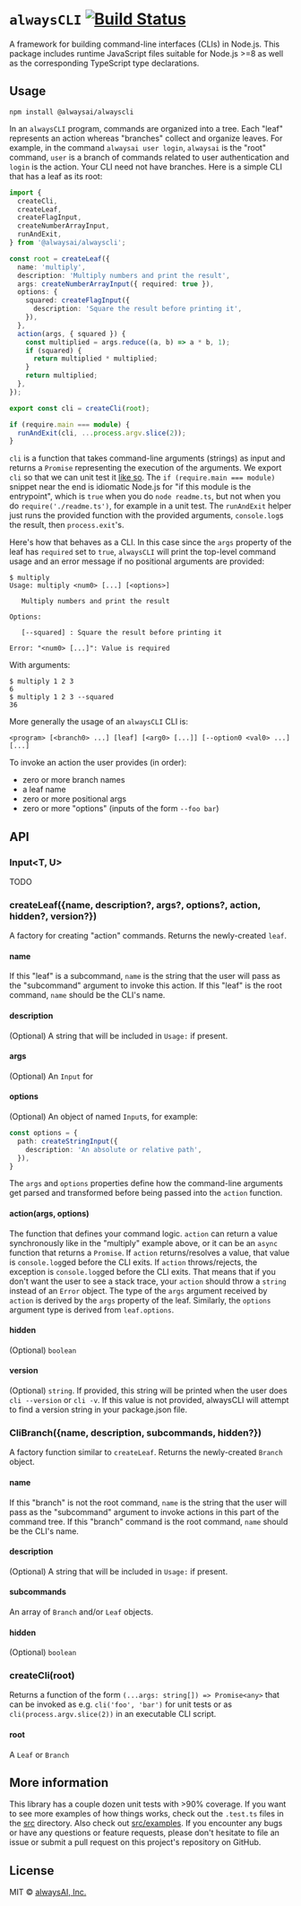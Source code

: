 # `alwaysCLI` [![Build Status](https://travis-ci.com/alwaysai/alwayscli.svg?branch=master)](https://travis-ci.com/alwaysai/alwayscli)

A framework for building command-line interfaces (CLIs) in Node.js. This package includes runtime JavaScript files suitable for Node.js >=8 as well as the corresponding TypeScript type declarations.

## Usage

```
npm install @alwaysai/alwayscli
```

In an `alwaysCLI` program, commands are organized into a tree. Each "leaf" represents an action whereas "branches" collect and organize leaves. For example, in the command `alwaysai user login`, `alwaysai` is the "root" command, `user` is a branch of commands related to user authentication and `login` is the action. Your CLI need not have branches. Here is a simple CLI that has a leaf as its root:
```ts
import {
  createCli,
  createLeaf,
  createFlagInput,
  createNumberArrayInput,
  runAndExit,
} from '@alwaysai/alwayscli';

const root = createLeaf({
  name: 'multiply',
  description: 'Multiply numbers and print the result',
  args: createNumberArrayInput({ required: true }),
  options: {
    squared: createFlagInput({
      description: 'Square the result before printing it',
    }),
  },
  action(args, { squared }) {
    const multiplied = args.reduce((a, b) => a * b, 1);
    if (squared) {
      return multiplied * multiplied;
    }
    return multiplied;
  },
});

export const cli = createCli(root);

if (require.main === module) {
  runAndExit(cli, ...process.argv.slice(2));
}
```

`cli` is a function that takes command-line arguments (strings) as input and returns a `Promise` representing the execution of the arguments. We export `cli` so that we can unit test it [like so](src/examples/__tests__/readme.test.ts). The `if (require.main === module)` snippet near the end is idiomatic Node.js for "if this module is the entrypoint", which is `true` when you do `node readme.ts`, but not when you do `require('./readme.ts')`, for example in a unit test. The `runAndExit` helper just runs the provided function with the provided arguments, `console.log`s the result, then `process.exit`'s.

Here's how that behaves as a CLI. In this case since the `args` property of the leaf has `required` set to `true`, `alwaysCLI` will print the top-level command usage and an error message if no positional arguments are provided:
```
$ multiply
Usage: multiply <num0> [...] [<options>]

   Multiply numbers and print the result

Options:

   [--squared] : Square the result before printing it

Error: "<num0> [...]": Value is required
```

With arguments:
```
$ multiply 1 2 3
6
$ multiply 1 2 3 --squared
36 
```

More generally the usage of an `alwaysCLI` CLI is:
```
<program> [<branch0> ...] [leaf] [<arg0> [...]] [--option0 <val0> ...] [...]
```
To invoke an action the user provides (in order):
- zero or more branch names
- a leaf name
- zero or more positional args
- zero or more "options" (inputs of the form `--foo bar`)

## API
### Input<T, U>
TODO

### createLeaf({name, description?, args?, options?, action, hidden?, version?})
A factory for creating "action" commands. Returns the newly-created `leaf`.

#### name
If this "leaf" is a subcommand, `name` is the string that the user will pass as the "subcommand" argument to invoke this action. If this "leaf" is the root command, `name` should be the CLI's name.

#### description
(Optional) A string that will be included in `Usage:` if present.

#### args
(Optional) An `Input` for 

#### options 
(Optional) An object of named `Input`s, for example:
```ts
const options = {
  path: createStringInput({
    description: 'An absolute or relative path',
  }),
}
```
The `args` and `options` properties define how the command-line arguments get parsed and transformed before being passed into the `action` function.

#### action(args, options)
The function that defines your command logic. `action` can return a value synchronously like in the "multiply" example above, or it can be an `async` function that returns a `Promise`. If `action` returns/resolves a value, that value is `console.log`ged before the CLI exits. If `action` throws/rejects, the exception is `console.log`ged before the CLI exits. That means that if you don't want the user to see a stack trace, your `action` should throw a `string` instead of an `Error` object. The type of the `args` argument received by `action` is derived by the `args` property of the leaf. Similarly, the `options` argument type is derived from `leaf.options`.

#### hidden
(Optional) `boolean`

#### version
(Optional) `string`. If provided, this string will be printed when the user does `cli --version` or `cli -v`. If this value is not provided, alwaysCLI will attempt to find a version string in your package.json file.

### CliBranch({name, description, subcommands, hidden?})
A factory function similar to `createLeaf`. Returns the newly-created `Branch` object.

#### name
If this "branch" is not the root command, `name` is the string that the user will pass as the "subcommand" argument to invoke actions in this part of the command tree. If this "branch" command is the root command, `name` should be the CLI's name.

#### description
(Optional) A string that will be included in `Usage:` if present.

#### subcommands
An array of `Branch` and/or `Leaf` objects.

#### hidden
(Optional) `boolean`

### createCli(root)
Returns a function of the form `(...args: string[]) => Promise<any>` that can be invoked as e.g. `cli('foo', 'bar')` for unit tests or as `cli(process.argv.slice(2))` in an executable CLI script.

#### root
A `Leaf` or `Branch`

## More information
This library has a couple dozen unit tests with >90% coverage. If you want to see more examples of how things works, check out the `.test.ts` files in the [src](src) directory. Also check out [src/examples](src/examples). If you encounter any bugs or have any questions or feature requests, please don't hesitate to file an issue or submit a pull request on this project's repository on GitHub.

## License

MIT © [alwaysAI, Inc.](https://alwaysai.co)
